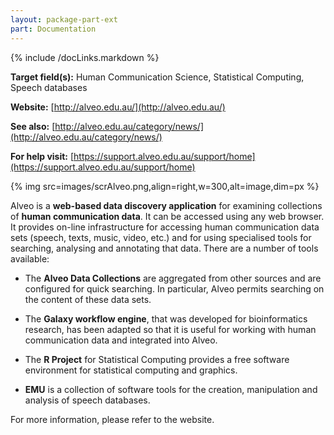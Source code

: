```yaml
---
layout: package-part-ext
part: Documentation
---
```

{% include /docLinks.markdown %}

**Target field(s):** Human Communication Science, Statistical Computing, Speech databases

**Website:** [http://alveo.edu.au/](http://alveo.edu.au/)

**See also:** [http://alveo.edu.au/category/news/](http://alveo.edu.au/category/news/)

**For help visit:** [https://support.alveo.edu.au/support/home](https://support.alveo.edu.au/support/home)

{% img src=images/scrAlveo.png,align=right,w=300,alt=image,dim=px %}

Alveo is a **web-based data discovery application** for examining collections of **human communication data**. It can be accessed using any web browser.
It provides on-line infrastructure for accessing human communication data sets (speech, texts, music, video, etc.) and for using specialised tools for searching, analysing and annotating that data.
There are a number of tools available:

- The **Alveo Data Collections** are aggregated from other sources and are configured for quick searching. In particular, Alveo permits searching on the content of these data sets.

- The **Galaxy workflow engine**, that was developed for bioinformatics research, has been adapted so that it is useful for working with human communication data and integrated into Alveo.

- The **R Project** for Statistical Computing provides a free software environment for statistical computing and graphics.

- **EMU** is a collection of software tools for the creation, manipulation and analysis of speech databases.

For more information, please refer to the website. 

